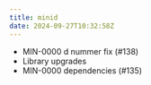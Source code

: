 ```yaml
---
title: minid
date: 2024-09-27T10:32:58Z
---
```

- MIN-0000 d nummer fix (#138)
- Library upgrades
- MIN-0000 dependencies (#135)

